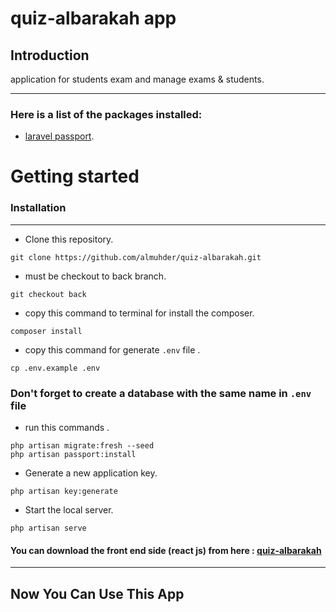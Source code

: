# quiz-albarakah app
## Introduction
application for students exam and manage exams & students.
<hr> 

### Here is a list of the packages installed:
- [laravel passport](https://laravel.com/docs/9.x/passport).

# Getting started
### Installation
<hr> 


- Clone this repository.
```
git clone https://github.com/almuhder/quiz-albarakah.git
```
- must be checkout to back branch.
``` 
git checkout back
```
- copy this command to terminal for install the composer.
```
composer install
```
- copy this command for generate <code>.env</code> file .
```
cp .env.example .env 
```
### Don't forget to create a database with the same name in <code>.env</code> file
- run this commands .
``` 
php artisan migrate:fresh --seed
php artisan passport:install
```
- Generate a new application key.
```
php artisan key:generate
```
- Start the local server.
```
php artisan serve 
```
#### You can download the front end side (react js) from here : [quiz-albarakah](https://github.com/almuhder/quiz-albarakah/tree/front)
<hr>

## Now You Can Use This App 


